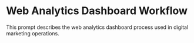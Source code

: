 # Web Analytics Dashboard Workflow

This prompt describes the web analytics dashboard process used in digital marketing operations.
